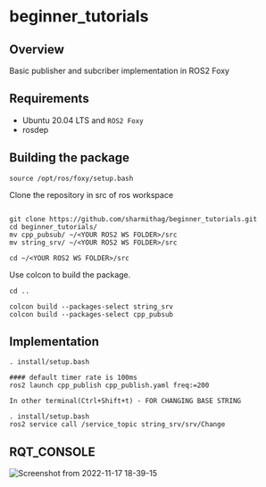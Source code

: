 # beginner_tutorials

## Overview
Basic publisher and subcriber implementation in ROS2 Foxy

## Requirements
- Ubuntu 20.04 LTS and `ROS2 Foxy`
- rosdep

## Building the package

```
source /opt/ros/foxy/setup.bash
```

Clone the repository in src of ros workspace
```

git clone https://github.com/sharmithag/beginner_tutorials.git
cd beginner_tutorials/
mv cpp_pubsub/ ~/<YOUR ROS2 WS FOLDER>/src
mv string_srv/ ~/<YOUR ROS2 WS FOLDER>/src

cd ~/<YOUR ROS2 WS FOLDER>/src

```
Use colcon to build the package.
```
cd ..

colcon build --packages-select string_srv
colcon build --packages-select cpp_pubsub

```
## Implementation
```
. install/setup.bash

#### default timer rate is 100ms
ros2 launch cpp_publish cpp_publish.yaml freq:=200

In other terminal(Ctrl+Shift+t) - FOR CHANGING BASE STRING

. install/setup.bash
ros2 service call /service_topic string_srv/srv/Change
```
## RQT_CONSOLE
![Screenshot from 2022-11-17 18-39-15](https://user-images.githubusercontent.com/90351952/202583023-bf5046e9-4380-4a2a-9ac2-54dd59fda0d3.png)

